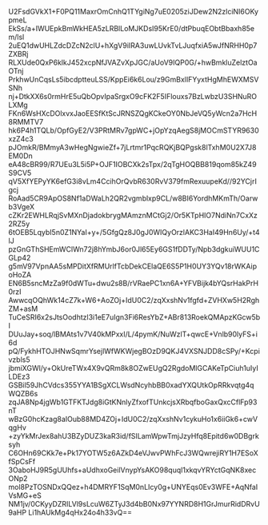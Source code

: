 U2FsdGVkX1+F0PQ11MaxrOmCnhQ1TYgiNg7uE0205ziJDew2N2zlciNI6OKypmeL
EkSs/a+IWUEpkBmWkHEA5zLRBlLoMJKDsI95KrE0/dtPbuqEObtBbaxh85em/lsl
2uEQ1dwUHLZdcDZcN2clU+hXgV9iIRA3uwLUvkTvLJuqfxiA5wJfNRHH0p7ZXBRj
RLXUde0QxP6klkJ452xcpNfJVAZvXpJGC/aUoV9IQP0G/+hwBmkluZelztOaOTnj
PrkhwUnCqsLs5ibcdptteuLSS/KppEi6k6Lou/z9GmBxlIFYyxtHgMhEWXMSVSNh
nj+DtkXX6s0rmHrE5uQbOpvIpaSrgxO9cFK2F5IFlouxs7BzLwbzU3SHNuROLXMg
FKn6WsHXcDOlxvxJaoEESfKtScJRNSZQgKCkeOY0NbJeVQ5yWcn2a7HcH8RMMTV7
hk6P4h1TQLb/OpfGyE2/V3PRtMRv7gpWC+jOpYzqAegS8jMOCmSTYR9630xzZ4c3
pJOmkR/BMmyA3wHegNgwieZf+7jLrtmr1PqcRQKjBQPgsk8lTxhM0U2X7J8EM0Dn
eA48cBR99/R7UEu3L5i5P+OJF1IOBCXk2sTpx/2qTgHOQBB819qom85kZ49S9CV5
qV5XfYEPyYK6efG3i8vLm4CcihOrQvbR630RvV379fmRexuupeKd//92YCjrIgcj
RoAad5CR9ApOS8Nf1aDWaLh2QR2vgmblxp9CL/w8BI6YordhMKmTh/Oarwb3VgeX
cZKr2EWHLRqjSvMXnDjadokbrygMAmznMCtGj2/Or5KTpHIO7NdiNn7CxXz2RZ5y
6tOEB5LqybI5n0Z1NYaI+y+/5GfgQz8J0gJ0WIQyOrzlAKC3HaI49Hn6Uy/+t4lJ
pzGnGThSHEmWClWn72j8hYmbJ6or0Jl65Ey6GS1fDDTy/Npb3dgkuiWUU1CGLp42
g5mV97VpnAA5sMPDitXfRMUrlfTcbDekCElaQE6S5P1H0UY3YQv18rWKAipoHoZA
EN6B5sncMzZa9f0dWTu+dwu2s8B/rVRaePC1xn6A+YFVBijk4bYQsrHakPrH0rzI
AwwcqOQhWk14cZ7k+W6+AoZOj+IdU0C2/zqXxshNv1fgfd+ZVHXw5H2RghZM+asM
TuCeSRI6x2sJtsOodhtzl3i1eE7uIgn3Fi6ResYbZ+ABr813RoekQMApzKGcw5bI
DUuJay+soq/lBMAts1v7V40kMPxxI/L/4pymK/NuWzlT+qwcE+Vnlb90lyFS+i6d
pQ/FykhHTOJHNwSqmrYsejlWfWKWjegBOzD9QKJ4VXSNJDD8cSPy/+Kcpivzbls5
jbmiXGWl/y+OkUreTWx4X9vQRm8k8OZwEUgQ2RgdoMlGCAKeTpCiuh1uIyILDEz3
GSBil59JhCVdcs355YYA1BSgXCLWsdNcyhbBB0xadYXQUtkOpRRkvqtg4qWQZB6s
zqJA8Np4jgWb1GTFKTJdg8iGtKNnlyZfxofTUnkcjsXRbqfboGaxQxcCflFp93nT
wBzG0hcKzag8aIOub88MD4ZOj+IdU0C2/zqXxshNv1cykuHo1x6iiGk6+cwVqgHv
+zyYkMrJex8ahU3BZyDUZ3kaR3id/fSILamWpwTmjJzyHfq8Epitd6w0DBgrksyh
C6OHn69CKk7e+Pk17YOTW5z6AZkD4eVJwvPWhFcJ3WQwrejiRY1H7ESoXfSpCsFf
3OaboHJ9R5gUUhfs+aUdhxoGeilVnypYsAKO98quql1xkqvYRYctGqNK8xecONp2
mol8PzTOSNDxQQez+h4DMRYF1SqM0nLIcy0g+UNYEqs0Ev3WFE+AqNfaIVsMG+eS
NM1jv/0CKyyDZRILVl9sLcuW6ZTyJ3d4bB0Nx97YYNRD8H1GrJmurRidDRvU9aHP
Li1hAUkMg4qHx24o4h33vQ==
